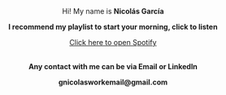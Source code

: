 <div align="center" style="margin-top: 50px; margin-bottom: 50px;">
  <p>Hi! My name is <strong>Nicolás García</strong></p>
  <p><strong>I recommend my playlist to start your morning, click to listen</strong></p>

  <a href="https://open.spotify.com/playlist/3foPurV4qm8jojJAGE9ze2?si=ea75995ff36f4c44" target="_blank">
    Click here to open Spotify
    <br>
  </a>
  
  <br>

  <p><strong>Any contact with me can be via Email or LinkedIn</strong></p>
  <p><strong>gnicolasworkemail@gmail.com</strong></p>
</div>
